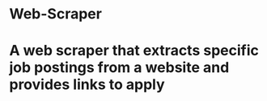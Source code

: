 # Web-Scraper
# A web scraper that extracts specific job postings from a website and provides links to apply
